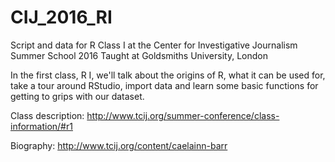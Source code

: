 # CIJ_2016_RI
Script and data for R Class I at the Center for Investigative Journalism Summer School 2016
Taught at Goldsmiths University, London

In the first class, R I, we'll talk about the origins of R, what it can be used for, take a tour around RStudio, import data and learn some basic functions for getting to grips with our dataset.

Class description: http://www.tcij.org/summer-conference/class-information/#r1

Biography: http://www.tcij.org/content/caelainn-barr
